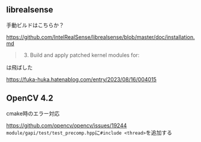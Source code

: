 
## librealsense
手動ビルドはこちらか？ 

https://github.com/IntelRealSense/librealsense/blob/master/doc/installation.md


> 3. Build and apply patched kernel modules for: 

は飛ばした

https://fuka-huka.hatenablog.com/entry/2023/08/16/004015


## OpenCV 4.2

cmake時のエラー対応

https://github.com/opencv/opencv/issues/19244
`module/gapi/test/test_precomp.hpp`に`#include <thread>`を追加する